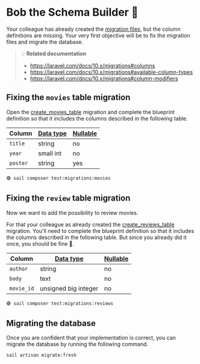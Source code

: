 # Bob the Schema Builder 🎯


Your colleague has already created the [migration files], but the column
definitions are missing. Your very first objective will be to fix the migration
files and migrate the database.



> 💡 **Related documentation**
> - https://laravel.com/docs/10.x/migrations#columns
> - https://laravel.com/docs/10.x/migrations#available-column-types
> - https://laravel.com/docs/10.x/migrations#column-modifiers



## Fixing the `movies` table migration



Open the [create_movies_table][create-movies-table-migration] migration and
complete the blueprint definition so that it includes the columns described in the
following table.


| Column   | [Data type][column-types] | [Nullable][column-modifiers] |
| -------- |---------------------------| -----------------------------|
| `title`  | string                    | no                           |
| `year`   | small int                 | no                           |
| `poster` | string                    | yes                          |

```
🟢 sail composer test:migrations:movies
```


## Fixing the `review` table migration


Now we want to add the possibility to review movies.


For that your colleague as already created the [create_reviews_table][create-reviews-table-migration] migration.
You'll need to complete the blueprint definition so that it includes the columns described in the following table.
But since you already did it once, you should be fine 🙂.


| Column     | [Data type][column-types] | [Nullable][column-modifiers] |
| ---------- |---------------------------| -----------------------------|
| `author`   | string                    | no                           |
| `body`     | text                      | no                           |
| `movie_id` | unsigned big integer      | no                           |

```
🟢 sail composer test:migrations:reviews
```

## Migrating the database

Once you are confident that your implementation is correct, you can migrate the
database by running the following command.

```shell
sail artisan migrate:fresh
```


[migration files]: ../database/migrations
[create-movies-table-migration]: ../database/migrations/2021_05_31_151840_create_movies_table.php
[create-reviews-table-migration]: ../database/migrations/2021_05_31_151840_create_reviews_table.php

[column-types]: https://laravel.com/docs/10.x/migrations#available-column-types
[column-modifiers]: https://laravel.com/docs/10.x/migrations#column-modifiers

